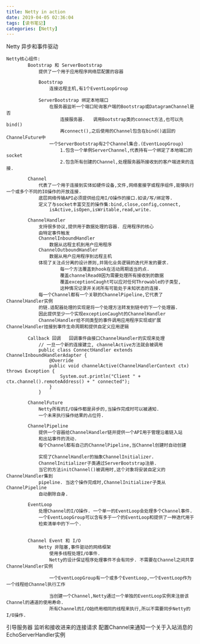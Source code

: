 ```yaml
---
title: Netty in action
date: 2019-04-05 02:36:04
tags: [读书笔记]
categories: [Netty]
---
```

Netty   异步和事件驱动

    Netty核心组件:
            Bootstrap 和 ServerBootstrap
                提供了一个用于应用程序网络层配置的容器

                Bootstrap
                    连接远程主机,有1个EventLoopGroup

                ServerBootstrap 绑定本地端口
                    在服务器监听一个端口轮询客户端的Bootstrap或DatagramChannel是否
                        连接服务器.   调用Bootstrap类的connect方法,也可以先bind()
                        再connect(),之后使用的Channel包含在bind()返回的ChannelFuture中
                    一个ServerBootstrap有2个Channel集合.(EventLoopGroup)
                        1.包含一个单例ServerChannel,代表持有一个绑定了本地端口的socket
                        2.包含所有创建的Channel,处理服务器所接收到的客户端进来的连接.

            Channel
                代表了一个用于连接到实体如硬件设备,文件,网络套接字或程序组件,能够执行一个或多个不同的IO操作的开放连接.
                底层网络传输API必须提供给应用I/O操作的接口.如读/写/绑定等.
                定义了与socket丰富交互的操作集:bind,close,config,connect,
                    isActive,isOpen,isWritable,read,write.

            ChannelHandler
                支持很多协议,提供用于数据处理的容器. 应用程序的核心
                由特定事件触发
                ChannelInboundHandler
                    数据从远程主机到用户应用程序
                ChannelOutboundHandler
                    数据从用户应用程序到远程主机
                体现了关注点分离的设计原则,并简化业务逻辑的迭代开发的要求.
                        每一个方法覆盖到hook在活动周期适当的点.
                        覆盖channelRead0因为需要处理所有接收到的数据
                        覆盖exceptionCaught可以应对任何Throwable的子类型,
                        这种情况记录并关闭所有可能处于未知状态的连接.
                每一个Channel都有一个关联的ChannelPipeline,它代表了ChannelHandler实例
                的链.适配器处理的实现是将一个处理方法转发到链中的下一个处理器.
                因此提供至少一个实现exceptionCaught的ChannelHandler
                ChannelHandler给不同类型的事件调用应用程序实现或扩展ChannelHandler挂接到事件生命周期和提供自定义应用逻辑

            Callback 回调   回调事件由接口ChannelHandler的实现来处理
                // 一旦一个新的连接建立, channelActive方法就会被调用
                public class ConnectHandler extends ChannelInboundHandlerAdapter {
                    @Override
                    public void channelActive(ChannelHandlerContext ctx) throws Exception {
                        System.out.println("Client " + ctx.channel().remoteAddress() + " connected");
                    }
                }

            ChannelFuture
                Netty所有的I/O操作都是异步的,当操作完成时可以被通知.
                一个未来执行操作结果的占位符.

            ChannelPipeline
                提供一个容器给ChannelHandler链并提供一个API用于管理沿着链入站
                和出站事件的流动.
                每个Channel都有自己的ChannelPipeline,当Channel创建时自动创建

                实现了ChannelHandler的抽象ChannelInitializer.
                ChannelInitializer子类通过ServerBootstrap注册.
                当它的方法initChannel()被调用时,这个对象将安装自定义的ChannelHandler集到
                pipeline. 当这个操作完成时,ChannelInitializer子类从ChannelPipeline
                自动删除自身.

            EventLoop
                处理Channel的I/O操作. 一个单一的EventLoop会处理多个Channel事件.
                一个EventLoopGroup可以含有多于一个的EventLoop和提供了一种迭代用于
                检索清单中的下一个.


            Channel Event 和 I/O
                Netty 非阻塞,事件驱动的网络框架
                    使用多线程处理I/O事件.
                    Netty的设计保证程序处理事件不会有同步. 不需要在Channel之间共享ChannelHandler实例

                    一个EventLoopGroup有一个或多个EventLoop,一个EventLoop作为一个线程给Channel执行工作

                    当创建一个Channel,Netty通过一个单独的EventLoop实例来注册该Channel的通道的使用寿命.
                    所有Channel的I/O始终用相同的线程来执行,所以不需要同步Netty的I/O操作.




引导服务器
    监听和接收进来的连接请求
    配置Channel来通知一个关于入站消息的EchoServerHandler实例
